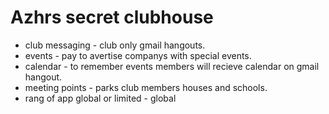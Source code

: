 # Azhrs secret clubhouse

* club messaging - club only gmail hangouts.
* events - pay to avertise companys with special events.
* calendar - to remember events members will recieve calendar on gmail hangout.
* meeting points - parks club members houses and schools.
* rang of app global or limited - global  